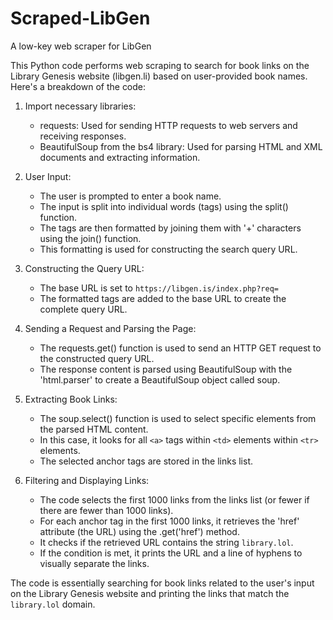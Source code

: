 # Scraped-LibGen
A low-key web scraper for LibGen

This Python code performs web scraping to search for book links on the Library Genesis website (libgen.li) based on user-provided book names. Here's a breakdown of the code:

1. Import necessary libraries:
   - requests: Used for sending HTTP requests to web servers and receiving responses.
   - BeautifulSoup from the bs4 library: Used for parsing HTML and XML documents and extracting information.

2. User Input:
   - The user is prompted to enter a book name.
   - The input is split into individual words (tags) using the split() function.
   - The tags are then formatted by joining them with '+' characters using the join() function.
   - This formatting is used for constructing the search query URL.
     
3. Constructing the Query URL:
   - The base URL is set to `https://libgen.is/index.php?req=`
   - The formatted tags are added to the base URL to create the complete query URL.
     
4. Sending a Request and Parsing the Page:
   - The requests.get() function is used to send an HTTP GET request to the constructed query URL.
   - The response content is parsed using BeautifulSoup with the 'html.parser' to create a BeautifulSoup object called soup.
   
5. Extracting Book Links:
   - The soup.select() function is used to select specific elements from the parsed HTML content.
   - In this case, it looks for all `<a>` tags within `<td>` elements within `<tr>` elements.
   - The selected anchor tags are stored in the links list.
     
6. Filtering and Displaying Links:
   - The code selects the first 1000 links from the links list (or fewer if there are fewer than 1000 links).
   - For each anchor tag in the first 1000 links, it retrieves the 'href' attribute (the URL) using the .get('href') method.
   - It checks if the retrieved URL contains the string `library.lol`.
   - If the condition is met, it prints the URL and a line of hyphens to visually separate the links.
     
The code is essentially searching for book links related to the user's input on the Library Genesis website and printing the links that match the `library.lol` domain.
